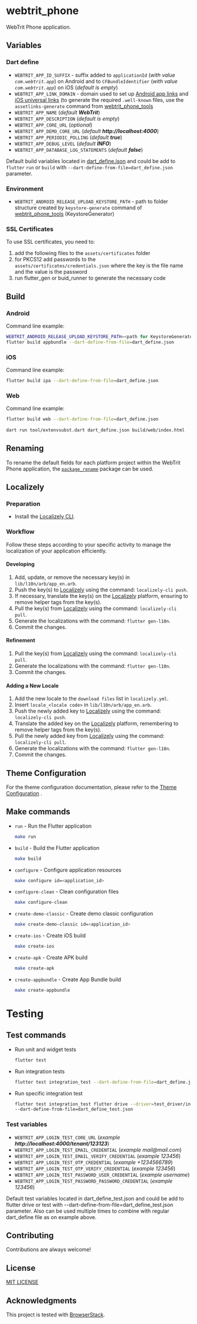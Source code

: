 # webtrit_phone

WebTrit Phone application.

## Variables

### Dart define

* `WEBTRIT_APP_ID_SUFFIX` - suffix added to `applicationId` (_with value `com.webtrit.app`_) on Android and to `CFBundleIdentifier` (_with value `com.webtrit.app`_) on iOS (_default is empty_)
* `WEBTRIT_APP_LINK_DOMAIN` - domain used to set up [Android app links](https://docs.flutter.dev/cookbook/navigation/set-up-app-links) and [iOS universal links](https://docs.flutter.dev/cookbook/navigation/set-up-universal-links) (to generate the required `.well-known` files, use the `assetlinks-generate` command from [webtrit_phone_tools](https://github.com/WebTrit/webtrit_phone_tools)
* `WEBTRIT_APP_NAME` (_default **WebTrit**_)
* `WEBTRIT_APP_DESCRIPTION` (_default is empty_)
* `WEBTRIT_APP_CORE_URL` (_optional_)
* `WEBTRIT_APP_DEMO_CORE_URL` (_default **http://localhost:4000**_)
* `WEBTRIT_APP_PERIODIC_POLLING` (_default **true**_)
* `WEBTRIT_APP_DEBUG_LEVEL` (_default **INFO**_)
* `WEBTRIT_APP_DATABASE_LOG_STATEMENTS` (_default **false**_)

Default build variables located in [dart_define.json](dart_define.json) and could be add to `flutter` `run` or `build` with `--dart-define-from-file=dart_define.json` parameter.

### Environment

* `WEBTRIT_ANDROID_RELEASE_UPLOAD_KEYSTORE_PATH` - path to folder structure created by `keystore-generate` command of [webtrit_phone_tools](https://github.com/WebTrit/webtrit_phone_tools) (KeystoreGenerator)


### SSL Certificates
To use SSL certificates, you need to: 
1. add the following files to the `assets/certificates` folder
2. for PKCS12 add passwords to the `assets/certificates/credentials.json` where the key is the file name and the value is the password
2. run flutter_gen or buid_runner to generate the necessary code

## Build

### Android

Command line example:
```bash
WEBTRIT_ANDROID_RELEASE_UPLOAD_KEYSTORE_PATH=<path for KeystoreGenerator created folder structure> && \
flutter build appbundle --dart-define-from-file=dart_define.json
```

### iOS

Command line example: 
```bash
flutter build ipa --dart-define-from-file=dart_define.json
```

### Web

Command line example:
```bash
flutter build web --dart-define-from-file=dart_define.json
  
dart run tool/extenvsubst.dart dart_define.json build/web/index.html
```

## Renaming

To rename the default fields for each platform project within the WebTrit Phone application, the [`package_rename`](https://pub.dev/packages/package_rename) package can be used.

## Localizely

### Preparation

- Install the [Localizely CLI](https://github.com/localizely/localizely-cli#install).

### Workflow

Follow these steps according to your specific activity to manage the localization of your application efficiently.

#### Developing

1. Add, update, or remove the necessary key(s) in `lib/l10n/arb/app_en.arb`.
1. Push the key(s) to [Localizely](https://localizely.com) using the command: `localizely-cli push`.
1. If necessary, translate the key(s) on the [Localizely](https://localizely.com) platform, ensuring to remove helper tags from the key(s).
1. Pull the key(s) from [Localizely](https://localizely.com) using the command: `localizely-cli pull`.
1. Generate the localizations with the command: `flutter gen-l10n`.
1. Commit the changes.

#### Refinement

1. Pull the key(s) from [Localizely](https://localizely.com) using the command: `localizely-cli pull`.
1. Generate the localizations with the command: `flutter gen-l10n`.
1. Commit the changes.

#### Adding a New Locale

1. Add the new locale to the `download files` list in `localizely.yml`.
1. Insert `locale_<locale code>` in `lib/l10n/arb/app_en.arb`.
1. Push the newly added key to [Localizely](https://localizely.com) using the command: `localizely-cli push`.
1. Translate the added key on the [Localizely](https://localizely.com) platform, remembering to remove helper tags from the key(s).
1. Pull the newly added key from [Localizely](https://localizely.com) using the command: `localizely-cli pull`.
1. Generate the localizations with the command: `flutter gen-l10n`.
1. Commit the changes.


## Theme Configuration
For the theme configuration documentation, please refer to the [Theme Configuration](doc/theme_config/index.md)  .

## Make commands
* `run` - Run the Flutter application
  ```bash
  make run
  ```

* `build` - Build the Flutter application
  ```bash
  make build
  ```

* `configure` - Configure application resources
  ```bash
  make configure id=<application_id>
  ```

* `configure-clean` - Clean configuration files
  ```bash
  make configure-clean
  ```

* `create-demo-classic` - Create demo classic configuration
  ```bash
  make create-demo-classic id=<application_id>
  ```

* `create-ios` - Create iOS build
  ```bash
  make create-ios
  ```

* `create-apk` - Create APK build
  ```bash
  make create-apk
  ```

* `create-appbundle` - Create App Bundle build
  ```bash
  make create-appbundle
  ```

# Testing

## Test commands
* Run unit and widget tests
  ```bash
  flutter test
  ```
* Run integration tests
  ```bash
  flutter test integration_test --dart-define-from-file=dart_define.json --dart-define-from-file=dart_define_test.json 
  ```
* Run specific integration test
  ```bash
  flutter test integration_test flutter drive --driver=test_driver/integration_test.dart --target=integration_test/<test_file_name>.dart  --dart-define-from-file=dart_define.json
  --dart-define-from-file=dart_define_test.json 
  ```

### Test variables

* `WEBTRIT_APP_LOGIN_TEST_CORE_URL` (_example **http://localhost:4000\/tenant\/123123**_)
* `WEBTRIT_APP_LOGIN_TEST_EMAIL_CREDENTIAL` (_example mail@mail.com_)
* `WEBTRIT_APP_LOGIN_TEST_EMAIL_VERIFY_CREDENTIAL` (_example 123456_)
* `WEBTRIT_APP_LOGIN_TEST_OTP_CREDENTIAL` (_example +1234566789_)
* `WEBTRIT_APP_LOGIN_TEST_OTP_VERIFY_CREDENTIAL` (_example 123456_)
* `WEBTRIT_APP_LOGIN_TEST_PASSWORD_USER_CREDENTIAL`  (_example username_)
* `WEBTRIT_APP_LOGIN_TEST_PASSWORD_PASSWORD_CREDENTIAL` (_example 123456_)

Default test variables located in dart_define_test.json and could be add to flutter drive or test with --dart-define-from-file=dart_define_test.json parameter. Also can be used multiple times to combine with regular dart_define file as on example above.

## Contributing

Contributions are always welcome!

## License

[MIT LICENSE](LICENSE)

## Acknowledgments

This project is tested with [BrowserStack](https://www.browserstack.com/).
